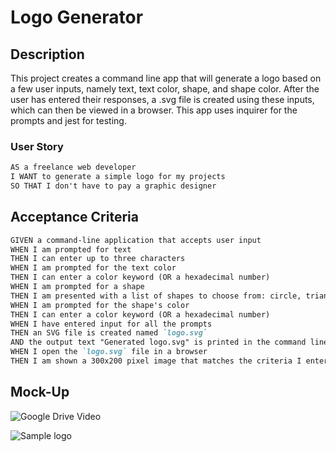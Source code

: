 # Logo Generator

## Description

This project creates a command line app that will generate a logo based on a few user inputs, namely text, text color, shape, and shape color. After the user has entered their responses, a .svg file is created using these inputs, which can then be viewed in a browser. This app uses inquirer for the prompts and jest for testing. 

### User Story

```md
AS a freelance web developer
I WANT to generate a simple logo for my projects
SO THAT I don't have to pay a graphic designer
```

## Acceptance Criteria

```md
GIVEN a command-line application that accepts user input
WHEN I am prompted for text
THEN I can enter up to three characters
WHEN I am prompted for the text color
THEN I can enter a color keyword (OR a hexadecimal number)
WHEN I am prompted for a shape
THEN I am presented with a list of shapes to choose from: circle, triangle, and square
WHEN I am prompted for the shape's color
THEN I can enter a color keyword (OR a hexadecimal number)
WHEN I have entered input for all the prompts
THEN an SVG file is created named `logo.svg`
AND the output text "Generated logo.svg" is printed in the command line
WHEN I open the `logo.svg` file in a browser
THEN I am shown a 300x200 pixel image that matches the criteria I entered
```

## Mock-Up

![Google Drive Video](https://drive.google.com/file/d/1c0NiFTop-87JJhRRNY-33uFRt2pCV8_B/view)

![Sample logo](/Users/marilinlago/Desktop/bootcamp/weekly-challenges/logo-generator/examples/screenshot.png)